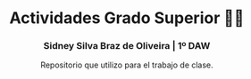 <h1 align="center"> Actividades Grado Superior  👨‍🏫 </h1>
<h3 align="center">Sidney Silva Braz de Oliveira | 1º DAW</h3>

<p align="center">Repositorio que utilizo para el trabajo de clase. </p>
